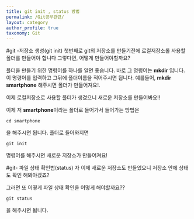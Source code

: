 ```yaml
---
title: git init , status 방법
permalink: /Git공부관련/
layout: category
author_profile: true
taxonomy: Git
---
```


#git -저장소 생성(git init)
첫번째로 git의 저장소를 만들기전에 로컬저장소롤 사용할 
폴더를 만들어야 합니다 그렇다면, 어떻게 만들어야할까요?

폴더을 만들기 위한 명령어를 하나를 알면 좋습니다.
바로 그 명령어는 **mkdir** 입니다. 
이 명령어를 입력하고 그뒤에 폴더이름을 적어주시면 됩니다. 예를들어, **mkdir smartphone** 해주시면 
폴더가 만들어져요!.

이제 로컬저장소로 사용할 폴더가 생겼으니 새로운 저장소를 만들어봐요!!

이제 저 **smartphone**이라는 폴더로 들어가서
들어가는 방법은
```
cd smartphone
```
을 해주시면 됩니다. 폴더로 들어와지면 
```
git init 
```
명령어를 해주시면 새로운 저장소가 만들어져요!


#git- 파일 상태 확인법(status)
자 이제 새로운 저장소도 만들었으니 저장소 안에 상태도 확인 해봐야겠죠? 

그러면 또 어떻게 파일 상태 확인을 어떻게 해야할까요??
```
git status
```
을 해주시면 됩니다. 
